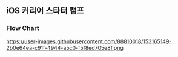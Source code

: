 ## iOS 커리어 스타터 캠프

### Flow Chart

https://user-images.githubusercontent.com/88810018/153165149-2b0e64ea-c91f-4944-a5c0-f5f8ed705e8f.png
